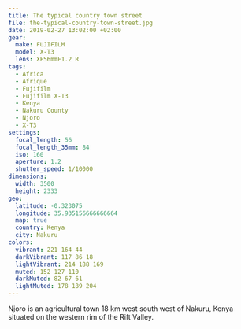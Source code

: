```yaml
---
title: The typical country town street
file: the-typical-country-town-street.jpg
date: 2019-02-27 13:02:00 +02:00
gear:
  make: FUJIFILM
  model: X-T3
  lens: XF56mmF1.2 R
tags:
  - Africa
  - Afrique
  - Fujifilm
  - Fujifilm X-T3
  - Kenya
  - Nakuru County
  - Njoro
  - X-T3
settings:
  focal_length: 56
  focal_length_35mm: 84
  iso: 160
  aperture: 1.2
  shutter_speed: 1/10000
dimensions:
  width: 3500
  height: 2333
geo:
  latitude: -0.323075
  longitude: 35.935156666666664
  map: true
  country: Kenya
  city: Nakuru
colors:
  vibrant: 221 164 44
  darkVibrant: 117 86 18
  lightVibrant: 214 188 169
  muted: 152 127 110
  darkMuted: 82 67 61
  lightMuted: 178 189 204
---
```


Njoro is an agricultural town 18 km west south west of Nakuru, Kenya situated on the western rim of the Rift Valley.
